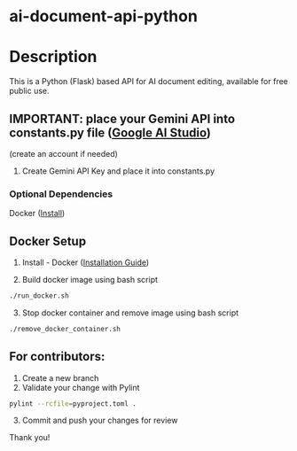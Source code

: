 # ai-document-api-python
# Description
This is a Python (Flask) based API for AI document editing, available for free public use.

## IMPORTANT: place your Gemini API into constants.py file ([Google AI Studio](https://aistudio.google.com/app/apikey))
(create an account if needed)
1. Create Gemini API Key and place it into constants.py

### Optional Dependencies
Docker ([Install](https://docs.docker.com/engine/install/))

## Docker Setup
1. Install - Docker ([Installation Guide](https://docs.docker.com/engine/install/))

2. Build docker image using bash script
```bash
./run_docker.sh
```

3. Stop docker container and remove image using bash script
```bash
./remove_docker_container.sh
```

## For contributors:
1. Create a new branch
2. Validate your change with Pylint
```bash
pylint --rcfile=pyproject.toml .
```
3. Commit and push your changes for review

Thank you!